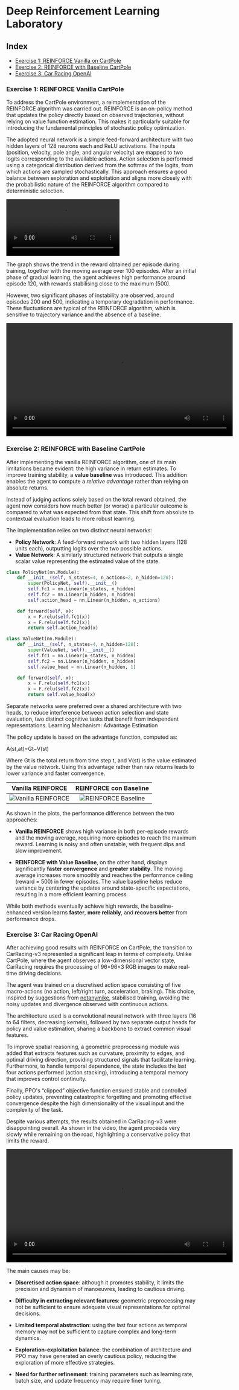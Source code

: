 # Deep Reinforcement Learning Laboratory

## Index

- [Exercise 1: REINFORCE Vanilla on CartPole](#exercise-1-reinforce-vanilla-on-cartpole)
- [Exercise 2: REINFORCE with Baseline CartPole](#exercise-2-reinforce-with-baseline-cartpole)
- [Exercise 3: Car Racing OpenAI](#exercise-3-car-racing-openai)

### **Exercise 1: REINFORCE Vanilla CartPole**

To address the CartPole environment, a reimplementation of the REINFORCE algorithm was carried out. REINFORCE is an on-policy method that updates the policy directly based on observed trajectories, without relying on value function estimation. This makes it particularly suitable for introducing the fundamental principles of stochastic policy optimization.

The adopted neural network is a simple feed-forward architecture with two hidden layers of 128 neurons each and ReLU activations. The inputs (position, velocity, pole angle, and angular velocity) are mapped to two logits corresponding to the available actions.
Action selection is performed using a categorical distribution derived from the softmax of the logits, from which actions are sampled stochastically. This approach ensures a good balance between exploration and exploitation and aligns more closely with the probabilistic nature of the REINFORCE algorithm compared to deterministic selection.

![Cartpole Agent](/Esercitazione_2/record/Cart_Pole.mp4)

The graph shows the trend in the reward obtained per episode during training, together with the moving average over 100 episodes. After an initial phase of gradual learning, the agent achieves high performance around episode 120, with rewards stabilising close to the maximum (500).

However, two significant phases of instability are observed, around episodes 200 and 500, indicating a temporary degradation in performance. These fluctuations are typical of the REINFORCE algorithm, which is sensitive to trajectory variance and the absence of a baseline.


<video width="600" controls>
  <source src="https://raw.githubusercontent.com/vincenzocivale/DLA_Laboratorires/main/Esercitazione_2/record/Cart_Pole.mp4" type="video/mp4">
</video>


### **Exercise 2: REINFORCE with Baseline CartPole**

After implementing the vanilla REINFORCE algorithm, one of its main limitations became evident: the high variance in return estimates. To improve training stability, a **value baseline** was introduced. This addition enables the agent to compute a *relative advantage* rather than relying on absolute returns.

Instead of judging actions solely based on the total reward obtained, the agent now considers how much better (or worse) a particular outcome is compared to what was expected from that state. This shift from absolute to contextual evaluation leads to more robust learning.

The implementation relies on two distinct neural networks:

- **Policy Network**: A feed-forward network with two hidden layers (128 units each), outputting logits over the two possible actions.
- **Value Network**: A similarly structured network that outputs a single scalar value representing the estimated value of the state.

```python
class PolicyNet(nn.Module):
    def __init__(self, n_states=4, n_actions=2, n_hidden=128):
        super(PolicyNet, self).__init__()
        self.fc1 = nn.Linear(n_states, n_hidden)
        self.fc2 = nn.Linear(n_hidden, n_hidden)
        self.action_head = nn.Linear(n_hidden, n_actions)

    def forward(self, x):
        x = F.relu(self.fc1(x))
        x = F.relu(self.fc2(x))
        return self.action_head(x)

class ValueNet(nn.Module):
    def __init__(self, n_states=4, n_hidden=128):
        super(ValueNet, self).__init__()
        self.fc1 = nn.Linear(n_states, n_hidden)
        self.fc2 = nn.Linear(n_hidden, n_hidden)
        self.value_head = nn.Linear(n_hidden, 1)

    def forward(self, x):
        x = F.relu(self.fc1(x))
        x = F.relu(self.fc2(x))
        return self.value_head(x)
```

Separate networks were preferred over a shared architecture with two heads, to reduce interference between action selection and state evaluation,  two distinct cognitive tasks that benefit from independent representations.
Learning Mechanism: Advantage Estimation

The policy update is based on the advantage function, computed as:

A(st,at)=Gt−V(st)


Where Gt​ is the total return from time step t, and V(st​) is the value estimated by the value network.
Using this advantage rather than raw returns leads to lower variance and faster convergence.


| Vanilla REINFORCE | REINFORCE con Baseline |
|:-----------------:|:---------------------:|
| ![Vanilla REINFORCE](images/cartpole_reinforce_training.png) | ![REINFORCE Baseline](images/cartpole_baseline.png) |


As shown in the plots, the performance difference between the two approaches:

- **Vanilla REINFORCE** shows high variance in both per-episode rewards and the moving average, requiring more episodes to reach the maximum reward. Learning is noisy and often unstable, with frequent dips and slow improvement.
  
- **REINFORCE with Value Baseline**, on the other hand, displays significantly **faster convergence** and **greater stability**. The moving average increases more smoothly and reaches the performance ceiling (reward = 500) in fewer episodes. The value baseline helps reduce variance by centering the updates around state-specific expectations, resulting in a more efficient learning process.

While both methods eventually achieve high rewards, the baseline-enhanced version learns **faster**, **more reliably**, and **recovers better** from performance drops.


### **Exercise 3: Car Racing OpenAI**

After achieving good results with REINFORCE on CartPole, the transition to CarRacing-v3 represented a significant leap in terms of complexity. Unlike CartPole, where the agent observes a low-dimensional vector state, CarRacing requires the processing of 96×96×3 RGB images to make real-time driving decisions.

The agent was trained on a discretised action space consisting of five macro-actions (no action, left/right turn, acceleration, braking). This choice, inspired by suggestions from [notanymike](https://notanymike.github.io/Solving-CarRacing/), stabilised training, avoiding the noisy updates and divergence observed with continuous actions.

The architecture used is a convolutional neural network with three layers (16 to 64 filters, decreasing kernels), followed by two separate output heads for policy and value estimation, sharing a backbone to extract common visual features.

To improve spatial reasoning, a geometric preprocessing module was added that extracts features such as curvature, proximity to edges, and optimal driving direction, providing structured signals that facilitate learning. Furthermore, to handle temporal dependence, the state includes the last four actions performed (action stacking), introducing a temporal memory that improves control continuity.

Finally, PPO's “clipped” objective function ensured stable and controlled policy updates, preventing catastrophic forgetting and promoting effective convergence despite the high dimensionality of the visual input and the complexity of the task.


Despite various attempts, the results obtained in CarRacing-v3 were disappointing overall. As shown in the video, the agent proceeds very slowly while remaining on the road, highlighting a conservative policy that limits the reward.

<video width="600" controls>
  <source src="https://raw.githubusercontent.com/vincenzocivale/DLA_Laboratorires/main/Esercitazione_2/record/carracing_test_current.mp4" type="video/mp4">
</video>

The main causes may be:

- **Discretised action space**: although it promotes stability, it limits the precision and dynamism of manoeuvres, leading to cautious driving.

- **Difficulty in extracting relevant features**: geometric preprocessing may not be sufficient to ensure adequate visual representations for optimal decisions.

- **Limited temporal abstraction**: using the last four actions as temporal memory may not be sufficient to capture complex and long-term dynamics.

- **Exploration-exploitation balance**: the combination of architecture and PPO may have generated an overly cautious policy, reducing the exploration of more effective strategies.

- **Need for further refinement**: training parameters such as learning rate, batch size, and update frequency may require finer tuning.


